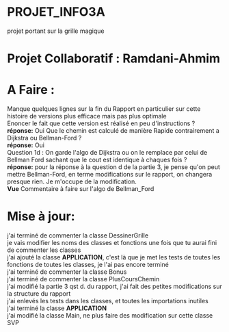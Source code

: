 # PROJET_INFO3A
projet portant sur la grille magique
# Projet Collaboratif : Ramdani-Ahmim


# A Faire : 
Manque quelques lignes sur la fin du Rapport en particulier sur cette histoire de versions plus efficace mais pas  plus optimale <br>
Enoncer le fait que cette version est réalisé en peu d'instructions ? <br>
**réponse:** Oui 
Que le chemin est calculé de manière Rapide contrairement a Dijkstra ou Bellman-Ford ? <br>
**réponse:** Oui <br>
Question 1d : On garde l'algo de Dijkstra ou on le remplace par celui de Bellman Ford sachant que le cout est identique à chaques fois ? <br>
**réponse:** pour la réponse à la question d de la partie 3, je pense qu'on peut mettre Bellman-Ford, en terme modifications sur le rapport, on changera presque rien. Je m'occupe de la modification. <br>
 **Vue** 
 Commentaire à faire sur l'algo de Bellman_Ford

# Mise à jour:
j'ai terminé de commenter la classe DessinerGrille <br>
je vais modifier les noms des classes et fonctions une fois que tu aurai fini de commenter les classes <br>
j'ai ajouté la classe **APPLICATION**, c'est là que je met les tests de toutes les fonctions de toutes les classes, je l'ai pas encore terminé <br>
j'ai terminé de commenter la classe Bonus <br>
j'ai terminé de commenter la classe PlusCoursChemin <br>
j'ai modifié la partie 3 qst d. du rapport, j'ai fait des petites modifications sur la structure du rapport <br>
j'ai enlevés les tests dans les classes, et toutes les importations inutiles <br>
j'ai terminé la classe **APPLICATION** <br>
j'ai modifié la classe Main, ne plus faire des modification sur cette classe SVP <br>